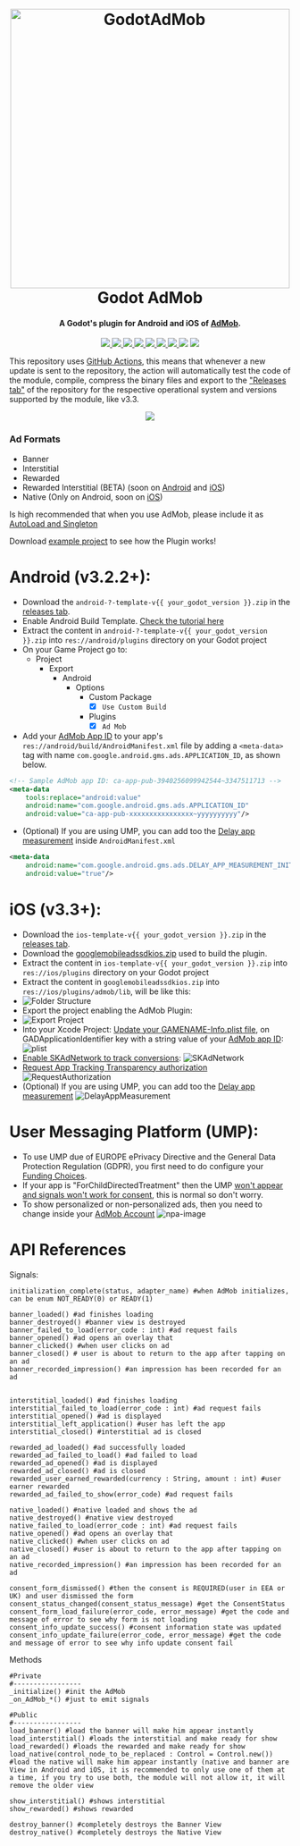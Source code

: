 
<h1 align="center">
  <br>
  <img src="https://i.imgur.com/ATUnOhu.png" alt="GodotAdMob" width=500>
  <br>
  Godot AdMob
  <br>
</h1>

<h4 align="center">A Godot's plugin for Android and iOS of <a href="https://admob.google.com" target="_blank">AdMob</a>.</h4>

<p align="center">
  <a href="https://github.com/Poing-Studios/Godot-AdMob-Android-iOS/actions/workflows/release_ios_v3_3+.yml">
    <img src="https://github.com/Poing-Studios/Godot-AdMob-Android-iOS/workflows/Build%20iOS%203.3+/badge.svg">
  </a>
  <a href="https://cocoapods.org/pods/Google-Mobile-Ads-SDK">
    <img src="https://img.shields.io/cocoapods/v/Google-Mobile-Ads-SDK?label=GAD%20SDK%20iOS">
  </a>
  <a href="https://github.com/Poing-Studios/Godot-AdMob-Android-iOS/actions">
    <img src="https://github.com/Poing-Studios/Godot-AdMob-Android-iOS/workflows/Build%20Android/badge.svg">
  </a>
  <a href="https://github.com/Poing-Studios/Godot-AdMob-Android-iOS/blob/master/android/admob/admob/build.gradle#L30">
    <img src="https://img.shields.io/badge/GAD%20SDK%20Android-v20.0.0-informational">
  </a>
  <a href="https://github.com/Poing-Studios/Godot-AdMob-Android-iOS/actions">
    <img src="https://github.com/Poing-Studios/Godot-AdMob-Android-iOS/workflows/Copy%20admob_api%2F/badge.svg">
  </a>
  <a href="https://github.com/Poing-Studios/Godot-AdMob-Android-iOS/actions">
    <img src="https://github.com/Poing-Studios/Godot-AdMob-Android-iOS/workflows/Export%20for%20Android%20and%20iOS/badge.svg">
  </a>
  <a href="https://github.com/Poing-Studios/Godot-AdMob-Android-iOS/releases">
    <img src="https://img.shields.io/github/downloads/Poing-Studios/Godot-AdMob-Android-iOS/total?style=social">
  </a>
  <img src="https://img.shields.io/github/stars/Poing-Studios/Godot-AdMob-Android-iOS?style=social">
  <img src="https://img.shields.io/github/license/Poing-Studios/Godot-AdMob-Android-iOS?style=plastic">
</p>

This repository uses [GitHub Actions](https://github.com/features/actions), this means that whenever a new update is sent to the repository, the action will automatically test the code of the module, compile, compress the binary files and export to the ["Releases tab"](https://github.com/Poing-Studios/Godot-AdMob-Android-iOS/releases) of the repository for the respective operational system and versions supported by the module, like v3.3.


<p align="center">
	<img align="center" src="https://i.imgur.com/u5y2GEx.png">
</p>

### Ad Formats
- Banner 
- Interstitial
- Rewarded
- Rewarded Interstitial (BETA) (soon on [Android](https://developers.google.com/admob/android/rewarded-interstitial) and [iOS](https://developers.google.com/admob/ios/rewarded-interstitial))
- Native (Only on Android, soon on [iOS](https://developers.google.com/admob/ios/native/start))

Is high recommended that when you use AdMob, please include it as [AutoLoad and Singleton](https://docs.godotengine.org/en/stable/getting_started/step_by_step/singletons_autoload.html)

Download [example project](https://github.com/Poing-Studios/Godot-AdMob-Android-iOS/tree/master/example) to see how the Plugin works!

# Android (v3.2.2+):
- Download the ```android-?-template-v{{ your_godot_version }}.zip``` in the [releases tab](https://github.com/Poing-Studios/Godot-AdMob-Android-iOS/releases/tag/Android_v3.2.2%2B).
- Enable Android Build Template. [Check the tutorial here](https://docs.godotengine.org/en/stable/getting_started/workflow/export/android_custom_build.html)
- Extract the content in ```android-?-template-v{{ your_godot_version }}.zip``` into ```res://android/plugins``` directory on your Godot project
- On your Game Project go to:
	- Project
		- Export
			- Android
				- Options
					- Custom Package 
						- [x] ```Use Custom Build```
					- Plugins 
						- [x] ```Ad Mob```
- Add your [AdMob App ID](https://support.google.com/admob/answer/7356431) to your app's ```res://android/build/AndroidManifest.xml``` file by adding a ```<meta-data>``` tag with name ```com.google.android.gms.ads.APPLICATION_ID```, as shown below.

``` xml
<!-- Sample AdMob app ID: ca-app-pub-3940256099942544~3347511713 -->
<meta-data
	tools:replace="android:value"
	android:name="com.google.android.gms.ads.APPLICATION_ID"
	android:value="ca-app-pub-xxxxxxxxxxxxxxxx~yyyyyyyyyy"/>
```

- (Optional) If you are using UMP, you can add too the [Delay app measurement](https://developers.google.com/admob/ump/android/quick-start#delay_app_measurement_optional) inside ```AndroidManifest.xml``` 

``` xml
<meta-data
	android:name="com.google.android.gms.ads.DELAY_APP_MEASUREMENT_INIT"
	android:value="true"/>
```

# iOS (v3.3+):
- Download the ```ios-template-v{{ your_godot_version }}.zip``` in the [releases tab](https://github.com/Poing-Studios/Godot-AdMob-Android-iOS/releases/tag/iOS_v3.3%2B).
- Download the [googlemobileadssdkios.zip](https://github.com/Poing-Studios/Godot-AdMob-Android-iOS/releases/download/iOS_v3.3%2B/googlemobileadssdkios.zip) used to build the plugin.
- Extract the content in ```ios-template-v{{ your_godot_version }}.zip``` into ```res://ios/plugins``` directory on your Godot project
- Extract the content in ```googlemobileadssdkios.zip``` into ```res://ios/plugins/admob/lib```, will be like this:
- ![Folder Structure](https://i.imgur.com/Xdj8yqV.png)
- Export the project enabling the AdMob Plugin:
- ![Export Project](https://i.imgur.com/4Zm3sjp.png)
- Into your Xcode Project: [Update your GAMENAME-Info.plist file](https://developers.google.com/admob/ios/quick-start#update_your_infoplist), on GADApplicationIdentifier key with a string value of your [AdMob app ID](https://support.google.com/admob/answer/7356431):
![plist](https://i.imgur.com/1tcKXx5.png)
- [Enable SKAdNetwork to track conversions](https://developers.google.com/admob/ios/ios14#skadnetwork):
![SKAdNetwork](https://developers.google.com/admob/images/idfa/skadnetwork.png)
- [Request App Tracking Transparency authorization](https://developers.google.com/admob/ios/ios14#request)
![RequestAuthorization](https://developers.google.com/admob/images/idfa/editor.png)
- (Optional) If you are using UMP, you can add too the [Delay app measurement](https://developers.google.com/admob/ump/ios/quick-start#delay_app_measurement_optional)
![DelayAppMeasurement](https://developers.google.com/admob/images/delay_app_measurement_plist.png)


# User Messaging Platform (UMP):
- To use UMP due of EUROPE ePrivacy Directive and the General Data Protection Regulation (GDPR), you first need to do configure your [Funding Choices](https://support.google.com/fundingchoices/answer/9180084).
- If your app is "ForChildDirectedTreatment" then the UMP [won't appear and signals won't work for consent](https://stackoverflow.com/a/63232045), this is normal so don't worry.
- To show personalized or non-personalized ads, then you need to change inside your [AdMob Account](https://apps.admob.com/?utm_source=internal&utm_medium=et&utm_campaign=helpcentrecontextualopt&utm_term=http://goo.gl/6Xkfcf&subid=ww-ww-et-amhelpv4)
![npa-image](https://i.stack.imgur.com/0v1eL.png)

# API References
Signals:
```GDScript
initialization_complete(status, adapter_name) #when AdMob initializes, can be enum NOT_READY(0) or READY(1)

banner_loaded() #ad finishes loading
banner_destroyed() #banner view is destroyed
banner_failed_to_load(error_code : int) #ad request fails
banner_opened() #ad opens an overlay that
banner_clicked() #when user clicks on ad
banner_closed() # user is about to return to the app after tapping on an ad
banner_recorded_impression() #an impression has been recorded for an ad


interstitial_loaded() #ad finishes loading
interstitial_failed_to_load(error_code : int) #ad request fails
interstitial_opened() #ad is displayed
interstitial_left_application() #user has left the app
interstitial_closed() #interstitial ad is closed

rewarded_ad_loaded() #ad successfully loaded
rewarded_ad_failed_to_load() #ad failed to load
rewarded_ad_opened() #ad is displayed
rewarded_ad_closed() #ad is closed
rewarded_user_earned_rewarded(currency : String, amount : int) #user earner rewarded
rewarded_ad_failed_to_show(error_code) #ad request fails

native_loaded() #native loaded and shows the ad
native_destroyed() #native view destroyed
native_failed_to_load(error_code : int) #ad request fails
native_opened() #ad opens an overlay that
native_clicked() #when user clicks on ad
native_closed() #user is about to return to the app after tapping on an ad
native_recorded_impression() #an impression has been recorded for an ad

consent_form_dismissed() #then the consent is REQUIRED(user in EEA or UK) and user dismissed the form
consent_status_changed(consent_status_message) #get the ConsentStatus
consent_form_load_failure(error_code, error_message) #get the code and message of error to see why form is not loading
consent_info_update_success() #consent information state was updated
consent_info_update_failure(error_code, error_message) #get the code and message of error to see why info update consent fail
```

Methods
```GDScript
#Private
#-----------------
_initialize() #init the AdMob
_on_AdMob_*() #just to emit signals

#Public
#-----------------
load_banner() #load the banner will make him appear instantly
load_interstitial() #loads the interstitial and make ready for show
load_rewarded() #loads the rewarded and make ready for show
load_native(control_node_to_be_replaced : Control = Control.new()) #load the native will make him appear instantly (native and banner are View in Android and iOS, it is recommended to only use one of them at a time, if you try to use both, the module will not allow it, it will remove the older view

show_interstitial() #shows interstitial
show_rewarded() #shows rewarded

destroy_banner() #completely destroys the Banner View
destroy_native() #completely destroys the Native View

```

